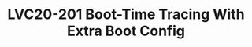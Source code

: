 ---
categories:
- lvc20
description: Boot-time tracing is one of the latest Linux kernel tracing proposal,
  which allows us to trace kernel booting with full tracing features, like per-event
  filters and triggers, histograms, instances, dynamic-events etc. Along with the
  boot-time tracing the kernel command-line interface is also expanded by Extra Boot
  Config (XBC) so that user can specify complex boot-time settings with structured-key
  value configuration file.<br /> This talk will show you what the boot-time tracing
  and the extra boot config provide, the advantages and how you can use it for your
  boot-time features.
image: /assets/images/featured-images/lvc20/LVC20-201.png
session_id: LVC20-201
session_room: Linux/Android
session_slot:
  end_time: 2020-09-23 09:10
  start_time: 2020-09-23 08:45
session_speakers:
- speaker_bio: Masami Hiramatsu is a kernel maintainer of kprobes/ftrace/perf-probe
    etc. He started working on Linux kernel with Kernel Tracing (LKST) at 2002, and
    joined to SystemTap development and became a kprobes maintainer. Now he is maintaining
    dynamic event tracing on ftrace and perf-tools.
  speaker_company: Linaro Ltd.
  speaker_image: http://avatars.sched.co/9/ca/2989076/avatar.jpg.320x320px.jpg?873
  speaker_name: Masami Hiramatsu
  speaker_position: Tech Lead, Linaro Ltd.
  speaker_role: speaker
session_track: Linux Kernel
tag: session
tags: Linux Kernel
title: LVC20-201 Boot-Time Tracing With Extra Boot Config
---